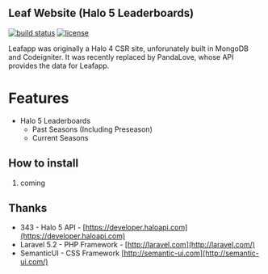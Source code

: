 ## Leaf Website (Halo 5 Leaderboards)

[![build status](https://gitlab.connortumbleson.com/iBotPeaches/Leafapp/badges/master/build.svg)](https://gitlab.connortumbleson.com/iBotPeaches/PandaLove/builds) [![license](https://img.shields.io/badge/license-dbad-green.svg)](http://www.dbad-license.org/)

Leafapp was originally a Halo 4 CSR site, unforunately built in MongoDB and Codeigniter. It was recently replaced by PandaLove, whose API provides the data for Leafapp.

# Features
* Halo 5 Leaderboards
    * Past Seasons (Including Preseason)
    * Current Seasons
    
## How to install
1. coming

## Thanks
* 343 - Halo 5 API - [https://developer.haloapi.com](https://developer.haloapi.com)
* Laravel 5.2 - PHP Framework - [http://laravel.com](http://laravel.com/)
* SemanticUI - CSS Framework [http://semantic-ui.com](http://semantic-ui.com/)
